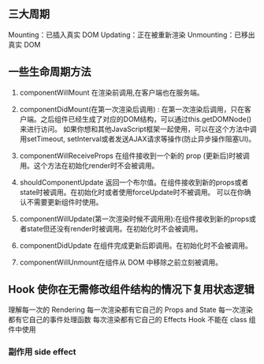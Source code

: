 ## 三大周期
Mounting：已插入真实 DOM
Updating：正在被重新渲染
Unmounting：已移出真实 DOM

## 一些生命周期方法
1. componentWillMount 在渲染前调用,在客户端也在服务端。

2. componentDidMount(在第一次渲染后调用) : 在第一次渲染后调用，只在客户端。之后组件已经生成了对应的DOM结构，可以通过this.getDOMNode()来进行访问。 如果你想和其他JavaScript框架一起使用，可以在这个方法中调用setTimeout, setInterval或者发送AJAX请求等操作(防止异步操作阻塞UI)。

3. componentWillReceiveProps 在组件接收到一个新的 prop (更新后)时被调用。这个方法在初始化render时不会被调用。

4. shouldComponentUpdate 返回一个布尔值。在组件接收到新的props或者state时被调用。在初始化时或者使用forceUpdate时不被调用。 
可以在你确认不需要更新组件时使用。

5. componentWillUpdate(第一次渲染时候不调用用):在组件接收到新的props或者state但还没有render时被调用。在初始化时不会被调用。

6. componentDidUpdate 在组件完成更新后即调用。在初始化时不会被调用。

7. componentWillUnmount在组件从 DOM 中移除之前立刻被调用。

## Hook 使你在无需修改组件结构的情况下复用状态逻辑
理解每一次的 Rendering
每一次渲染都有它自己的 Props and State
每一次渲染都有它自己的事件处理函数
每次渲染都有它自己的 Effects
Hook 不能在 class 组件中使用
### 副作用 side effect


